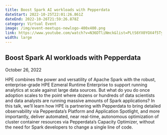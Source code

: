 ```yaml
---
title: Boost Spark AI workloads with Pepperdata
dateStart: 2022-10-25T22:01:26.861Z
dateEnd: 2022-10-26T21:59:26.878Z
category: Virtual Event
image: /img/event-meetups-newlogo-400x400.png
link: https://www.youtube.com/watch?v=N36DTliNmck&list=PLtS6YX0YOX4f5TyRI7jUdjm7D9H4laNlF&index=1
width: large
---
```

## Boost Spark AI workloads with Pepperdata
October 26, 2022

HPE combines the power and versatility of Apache Spark with the robust, enterprise-grade HPE Ezmeral Runtime Enterprise to support running analytics at scale against large data sources. But what do you do once adoption scales to the point where dozens or hundreds of data scientists and data analysts are running massive amounts of Spark applications?
In this talk, we’ll learn how HPE is partnering with Pepperdata to bring detailed observability via Pepperdata’s Platform and Application Spotlight, and more importantly, deliver automated, near real-time, autonomous optimization of cluster container resources via Pepperdata’s Capacity Optimizer, without the need for Spark developers to change a single line of code.
